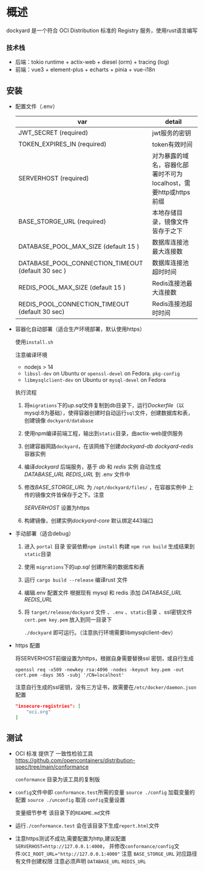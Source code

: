 # 概述
dockyard 是一个符合 OCI Distribution 标准的 Registry 服务，使用rust语言编写

### 技术栈

+ 后端：tokio runtime + actix-web + diesel (orm) + tracing (log)
+ 前端：vue3 + element-plus + echarts + pinia + vue-i18n

## 安装

+ 配置文件（.env）

  | var                                                | detail                                                       |
    | -------------------------------------------------- | ------------------------------------------------------------ |
  | JWT_SECRET (required)                              | jwt服务的密钥                                                |
  | TOKEN_EXPIRES_IN (required)                        | token有效时间                                                |
  | SERVERHOST (required)                              | 对为暴露的域名，容器化部署时不可为localhost，需要http或https前缀 |
  | BASE_STORGE_URL (required)                         | 本地存储目录，镜像文件皆存于之下                             |
  | DATABASE_POOL_MAX_SIZE (default 15 )               | 数据库连接池最大连接数                                       |
  | DATABASE_POOL_CONNECTION_TIMEOUT (default 30 sec ) | 数据库连接池超时时间                                         |
  | REDIS_POOL_MAX_SIZE (default 15 )                  | Redis连接池最大连接数                                        |
  | REDIS_POOL_CONNECTION_TIMEOUT (default 30 sec)     | Redis连接池超时时间                                          |

+ 容器化自动部署（适合生产环境部署，默认使用https）

  使用`install.sh`

  注意编译环境

    + nodejs > 14
    + `libssl-dev` on Ubuntu or `openssl-devel` on Fedora. `pkg-config`
    + `libmysqlclient-dev` on Ubuntu or `mysql-devel` on Fedora

  执行流程

    1. 将`migrations`下的*up.sql*文件复制到db目录下，运行*Dockerfile*（以mysql:8为基础），使得容器创建时自动运行`sql`文件，创建数据库和表，创建镜像 `dockyard/database`

    2. 使用npm编译前端工程，输出到`static`目录，由actix-web提供服务

    3. 创建容器网路`dockyard`，在该网络下创建*dockyard-db* *dockyard-redis*容器实例

    4. 编译*dockyard* 后端服务，基于 *db* 和 *redis* 实例 自动生成*DATABASE_URL* *REDIS_URL* 到 .env 文件中

    5. 修改*BASE_STORGE_URL* 为 `/opt/dockyard/files/` ，在容器实例中 上传的镜像文件皆保存于之下。注意

       *SERVERHOST* 设置为https

    6. 构建镜像，创建实例*dockyard-core* 默认绑定443端口

+ 手动部署（适合debug）

    1. 进入 `portal` 目录  安装依赖`npm install` 构建 `npm run build` 生成结果到 `static`目录

    2. 使用 `migrations`下的*up.sql* 创建所需的数据库和表

    3. 运行 `cargo build --release` 编译rust 文件

    4. 编辑.env 配置文件 根据现有 mysql 和 redis 添加 *DATABASE_URL* *REDIS_URL*

    5. 将 `target/release/dockyard` 文件 、`.env` 、`static`目录 、ssl密钥文件 `cert.pem key.pem` 放入到同一目录下

       `./dockyard` 即可运行。（注意执行环境需要libmysqlclient-dev）

+ https 配置

  将SERVERHOST前缀设置为https，根据自身需要替换ssl 密钥，或自行生成

  ```shell
  openssl req -x509 -newkey rsa:4096 -nodes -keyout key.pem -out cert.pem -days 365 -subj '/CN=localhost'
  ```
    注意自行生成的ssl密钥，没有三方证书，故需要在`/etc/docker/daemon.json` 配置

    ```json
    "insecure-registries": [
        "oci.org"
    ]
    ```

## 测试

+ OCI  标准 提供了 一致性检验工具 https://github.com/opencontainers/distribution-spec/tree/main/conformance

  `conformance` 目录为该工具的复制版

+ `config`文件中即 `conformance.test`所需的变量
  `source ./config` 加载变量的配置
  `source ./unconfig` 取消 `config`变量设置

  变量细节参考 该目录下的`README.md`文件

+ 运行`./conformance.test` 会在该目录下生成`report.html`文件 
+ 注意https测试不成功,需要配置为http,建议配置`SERVERHOST=http://127.0.0.1:4000`，
  并修改`conformance/config`文件:`OCI_ROOT_URL="http://127.0.0.1:4000"`
  注意 `BASE_STORGE_URL` 对应路径有文件创建权限 
  注意必须声明 `DATABASE_URL` `REDIS_URL`

  

  




